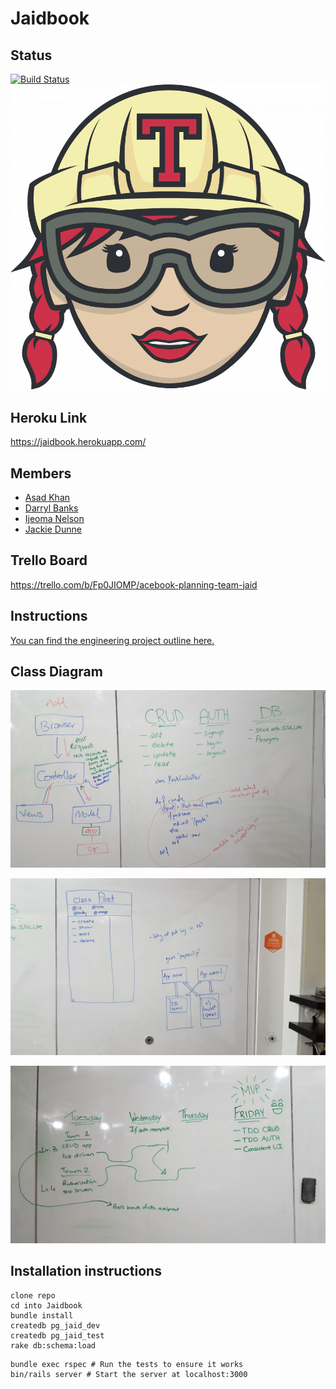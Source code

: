 # Jaidbook

## Status
[![Build Status](https://travis-ci.org/AsadK47/Jaidbook.svg?branch=master)](https://travis-ci.org/AsadK47/Jaidbook)
![](assets/README-3910302c.png)

## Heroku Link
https://jaidbook.herokuapp.com/

## Members
- [Asad Khan](https://github.com/AsadK47)
- [Darryl Banks](https://github.com/zombie9)
- [Ijeoma Nelson](https://github.com/githubsttar)
- [Jackie Dunne](https://github.com/kiedunne)


## Trello Board

https://trello.com/b/Fp0JIOMP/acebook-planning-team-jaid

## Instructions

[You can find the engineering project outline here.](https://github.com/makersacademy/course/tree/master/engineering_projects/rails)

## Class Diagram

![](assets/README-3814a64d.jpg)

![](assets/README-4c144c6b.jpg)

![](assets/README-f82fa3f2.jpg)

## Installation instructions

```
clone repo
cd into Jaidbook
bundle install
createdb pg_jaid_dev
createdb pg_jaid_test
rake db:schema:load
```

```
bundle exec rspec # Run the tests to ensure it works
bin/rails server # Start the server at localhost:3000
```
